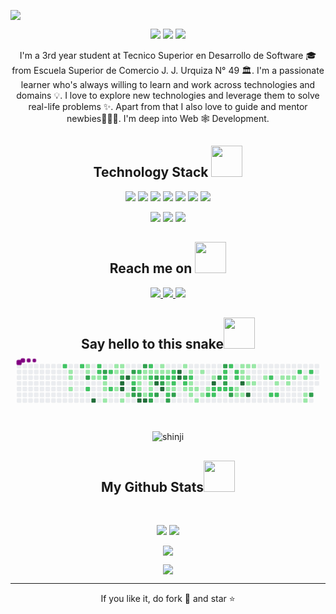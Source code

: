 <p align="center">
 
</p align="center">
<img src="https://user-images.githubusercontent.com/55867157/147013965-7be6eeb5-1256-45b4-9b2d-bec33bf46a09.png" />

<p align="center">
 
 <img src="https://badges.pufler.dev/visits/ritik307/ritik307"/> 
 <!-- <img src="https://badges.pufler.dev/years/ritik307"/> -->
 <img src="https://badges.pufler.dev/repos/ritik307"/>
 <img src="https://badges.pufler.dev/commits/monthly/ritik307" />

</p>

<p align="center">
  I'm a 3rd year student at Tecnico Superior en Desarrollo de Software 🎓 from Escuela Superior de Comercio J. J. Urquiza N° 49 🏛. I'm a passionate learner who's always willing to learn and work across technologies and domains 💡. I love to explore new technologies and leverage them to solve real-life problems ✨. Apart from that I also love to guide and mentor newbies👨🏻‍💻. I'm deep into Web 🕸️ Development.
</p>  

<h2 align="center">Technology Stack <img src="https://github.com/ritik307/ritik307/blob/main/images/laptop.gif" width="50"></h2>

<p align="center">
<img src="https://img.shields.io/badge/-HTML5-E34F26?style=flat-square&logo=html5&logoColor=white"/>
<img src="https://img.shields.io/badge/-CSS3-1572B6?style=flat-square&logo=css3"/>
<img src="https://img.shields.io/badge/-Bootstrap-563D7C?style=flat-square&logo=bootstrap"/>
<img src="https://img.shields.io/badge/-JavaScript-black?style=flat-square&logo=javascript"/>
<img src="https://img.shields.io/badge/-React-black?style=flat-square&logo=react"/>
<img src="https://img.shields.io/badge/-Git-black?style=flat-square&logo=git"/>
<img src="https://img.shields.io/badge/-GitHub-black?style=flat-square&logo=github"/>
</p>

<p align="center">
<img src="https://img.shields.io/static/v1?style=for-the-badge&message=Adobe+Premiere+Pro&color=9999FF&logo=Adobe+Premiere+Pro&logoColor=FFFFFF&label="/> 
<img src= "https://img.shields.io/static/v1?style=for-the-badge&message=Adobe+Photoshop&color=31A8FF&logo=Adobe+Photoshop&logoColor=FFFFFF&label="/> 
<img src= "https://img.shields.io/static/v1?style=for-the-badge&message=Linux&color=222222&logo=Linux&logoColor=FCC624&label="/>
</p>

<h2 align="center">Reach me on <img src="https://media0.giphy.com/media/jqNPzdTTxQfOgOqpO4/source.gif" width="50"></h2>

<p align="center">
  
<!-- <img src="https://img.shields.io/badge/-ritik-purple?style=flat-square&logo=instagram&logoColor=white&link=https://www.instagram.com/pinkdogg307/"/> -->
<a href="Frank: cerrano.francisco22@gmail.com">
 <img src="https://img.shields.io/badge/-francisco-c14438?style=flat-square&logo=Gmail&logoColor=white&link=mailto:ritikpr307@gmail.com"/>
</a>
<a href="https://www.linkedin.com/in/cerranofrancisco/">
 <img src="https://img.shields.io/badge/-frank-blue?style=flat-square&logo=Linkedin&logoColor=white&link=https://www.linkedin.com/in/ritik-rawal-698a18142/"/>
</a>
 <a href="https://twitter.com/thedraxxworld">
 <img src="https://img.shields.io/badge/-thedraxx-blue?style=flat-square&logo=twitter&logoColor=white&link=https://twitter.com/ritikhere307"/>
</a>
</p>


<h2 align="center">
  Say hello to this snake<img src="https://media.giphy.com/media/xUA7aZeLE2e0P7Znz2/giphy.gif" width="50">
  <svg viewBox="-16 -32 880 192" width="880" height="192" xmlns="http://www.w3.org/2000/svg"><style>@keyframes c0{66.02%{fill:var(--c2)}66.04%,to{fill:var(--ce)}}@keyframes c1{1.9%{fill:var(--c1)}1.92%,to{fill:var(--ce)}}@keyframes c2{2.07%{fill:var(--c1)}2.09%,to{fill:var(--ce)}}@keyframes c3{2.42%{fill:var(--c1)}2.44%,to{fill:var(--ce)}}@keyframes c4{65.5%{fill:var(--c2)}65.52%,to{fill:var(--ce)}}@keyframes c5{8.14%{fill:var(--c1)}8.16%,to{fill:var(--ce)}}@keyframes c6{8.31%{fill:var(--c1)}8.33%,to{fill:var(--ce)}}@keyframes c7{76.07%{fill:var(--c3)}76.09%,to{fill:var(--ce)}}@keyframes c8{67.41%{fill:var(--c2)}67.43%,to{fill:var(--ce)}}@keyframes c9{3.46%{fill:var(--c1)}3.48%,to{fill:var(--ce)}}@keyframes ca{96.35%{fill:var(--c4)}96.37%,to{fill:var(--ce)}}@keyframes cb{64.98%{fill:var(--c2)}65%,to{fill:var(--ce)}}@keyframes cc{64.81%{fill:var(--c2)}64.83%,to{fill:var(--ce)}}@keyframes cd{3.63%{fill:var(--c1)}3.65%,to{fill:var(--ce)}}@keyframes ce{75.38%{fill:var(--c3)}75.4%,to{fill:var(--ce)}}@keyframes cf{64.46%{fill:var(--c2)}64.48%,to{fill:var(--ce)}}@keyframes cg{3.98%{fill:var(--c1)}4%,to{fill:var(--ce)}}@keyframes ch{4.15%{fill:var(--c1)}4.17%,to{fill:var(--ce)}}@keyframes ci{4.5%{fill:var(--c1)}4.52%,to{fill:var(--ce)}}@keyframes cj{64.11%{fill:var(--c2)}64.13%,to{fill:var(--ce)}}@keyframes ck{68.1%{fill:var(--c2)}68.12%,to{fill:var(--ce)}}@keyframes cl{6.92%{fill:var(--c1)}6.94%,to{fill:var(--ce)}}@keyframes cm{6.4%{fill:var(--c1)}6.42%,to{fill:var(--ce)}}@keyframes cn{5.88%{fill:var(--c1)}5.9%,to{fill:var(--ce)}}@keyframes co{6.75%{fill:var(--c1)}6.77%,to{fill:var(--ce)}}@keyframes cp{6.58%{fill:var(--c1)}6.6%,to{fill:var(--ce)}}@keyframes cq{68.79%{fill:var(--c3)}68.81%,to{fill:var(--ce)}}@keyframes cr{94.27%{fill:var(--c4)}94.29%,to{fill:var(--ce)}}@keyframes cs{94.1%{fill:var(--c4)}94.12%,to{fill:var(--ce)}}@keyframes ct{5.02%{fill:var(--c1)}5.04%,to{fill:var(--ce)}}@keyframes cu{94.62%{fill:var(--c4)}94.64%,to{fill:var(--ce)}}@keyframes cv{5.36%{fill:var(--c1)}5.38%,to{fill:var(--ce)}}@keyframes cw{69.31%{fill:var(--c3)}69.33%,to{fill:var(--ce)}}@keyframes cx{41.06%{fill:var(--c1)}41.08%,to{fill:var(--ce)}}@keyframes cy{41.24%{fill:var(--c2)}41.26%,to{fill:var(--ce)}}@keyframes cz{73.99%{fill:var(--c3)}74.01%,to{fill:var(--ce)}}@keyframes c10{73.82%{fill:var(--c3)}73.84%,to{fill:var(--ce)}}@keyframes c11{41.76%{fill:var(--c2)}41.78%,to{fill:var(--ce)}}@keyframes c12{30.49%{fill:var(--c1)}30.51%,to{fill:var(--ce)}}@keyframes c13{30.67%{fill:var(--c1)}30.69%,to{fill:var(--ce)}}@keyframes c14{31.53%{fill:var(--c1)}31.55%,to{fill:var(--ce)}}@keyframes c15{73.65%{fill:var(--c3)}73.67%,to{fill:var(--ce)}}@keyframes c16{93.23%{fill:var(--c4)}93.25%,to{fill:var(--ce)}}@keyframes c17{69.83%{fill:var(--c3)}69.85%,to{fill:var(--ce)}}@keyframes c18{30.15%{fill:var(--c1)}30.17%,to{fill:var(--ce)}}@keyframes c19{30.32%{fill:var(--c1)}30.34%,to{fill:var(--ce)}}@keyframes c1a{39.85%{fill:var(--c1)}39.87%,to{fill:var(--ce)}}@keyframes c1b{93.06%{fill:var(--c4)}93.08%,to{fill:var(--ce)}}@keyframes c1c{42.28%{fill:var(--c2)}42.3%,to{fill:var(--ce)}}@keyframes c1d{29.97%{fill:var(--c1)}29.99%,to{fill:var(--ce)}}@keyframes c1e{44.36%{fill:var(--c2)}44.38%,to{fill:var(--ce)}}@keyframes c1f{31.01%{fill:var(--c1)}31.03%,to{fill:var(--ce)}}@keyframes c1g{31.19%{fill:var(--c1)}31.21%,to{fill:var(--ce)}}@keyframes c1h{40.02%{fill:var(--c2)}40.04%,to{fill:var(--ce)}}@keyframes c1i{72.78%{fill:var(--c3)}72.8%,to{fill:var(--ce)}}@keyframes c1j{29.8%{fill:var(--c1)}29.82%,to{fill:var(--ce)}}@keyframes c1k{70.53%{fill:var(--c3)}70.55%,to{fill:var(--ce)}}@keyframes c1l{91.84%{fill:var(--c4)}91.86%,to{fill:var(--ce)}}@keyframes c1m{72.43%{fill:var(--c3)}72.45%,to{fill:var(--ce)}}@keyframes c1n{11.08%{fill:var(--c1)}11.1%,to{fill:var(--ce)}}@keyframes c1o{11.26%{fill:var(--c1)}11.28%,to{fill:var(--ce)}}@keyframes c1p{42.97%{fill:var(--c2)}42.99%,to{fill:var(--ce)}}@keyframes c1q{70.87%{fill:var(--c3)}70.89%,to{fill:var(--ce)}}@keyframes c1r{92.19%{fill:var(--c4)}92.21%,to{fill:var(--ce)}}@keyframes c1s{11.43%{fill:var(--c1)}11.45%,to{fill:var(--ce)}}@keyframes c1t{43.14%{fill:var(--c2)}43.16%,to{fill:var(--ce)}}@keyframes c1u{35.69%{fill:var(--c1)}35.71%,to{fill:var(--ce)}}@keyframes c1v{35.52%{fill:var(--c1)}35.54%,to{fill:var(--ce)}}@keyframes c1w{46.09%{fill:var(--c2)}46.11%,to{fill:var(--ce)}}@keyframes c1x{71.91%{fill:var(--c3)}71.93%,to{fill:var(--ce)}}@keyframes c1y{43.49%{fill:var(--c2)}43.51%,to{fill:var(--ce)}}@keyframes c1z{43.32%{fill:var(--c2)}43.34%,to{fill:var(--ce)}}@keyframes c20{35.87%{fill:var(--c2)}35.89%,to{fill:var(--ce)}}@keyframes c21{35.35%{fill:var(--c1)}35.37%,to{fill:var(--ce)}}@keyframes c22{71.57%{fill:var(--c3)}71.59%,to{fill:var(--ce)}}@keyframes c23{90.8%{fill:var(--c4)}90.82%,to{fill:var(--ce)}}@keyframes c24{90.63%{fill:var(--c4)}90.65%,to{fill:var(--ce)}}@keyframes c25{12.12%{fill:var(--c1)}12.14%,to{fill:var(--ce)}}@keyframes c26{79.71%{fill:var(--c3)}79.73%,to{fill:var(--ce)}}@keyframes c27{48%{fill:var(--c2)}48.02%,to{fill:var(--ce)}}@keyframes c28{15.93%{fill:var(--c1)}15.95%,to{fill:var(--ce)}}@keyframes c29{12.47%{fill:var(--c1)}12.49%,to{fill:var(--ce)}}@keyframes c2a{48.34%{fill:var(--c2)}48.36%,to{fill:var(--ce)}}@keyframes c2b{14.55%{fill:var(--c1)}14.57%,to{fill:var(--ce)}}@keyframes c2c{14.37%{fill:var(--c1)}14.39%,to{fill:var(--ce)}}@keyframes c2d{15.59%{fill:var(--c1)}15.61%,to{fill:var(--ce)}}@keyframes c2e{14.2%{fill:var(--c1)}14.22%,to{fill:var(--ce)}}@keyframes c2f{16.63%{fill:var(--c1)}16.65%,to{fill:var(--ce)}}@keyframes c2g{12.81%{fill:var(--c1)}12.83%,to{fill:var(--ce)}}@keyframes c2h{15.24%{fill:var(--c1)}15.26%,to{fill:var(--ce)}}@keyframes c2i{13.85%{fill:var(--c1)}13.87%,to{fill:var(--ce)}}@keyframes c2j{52.85%{fill:var(--c2)}52.87%,to{fill:var(--ce)}}@keyframes c2k{13.33%{fill:var(--c1)}13.35%,to{fill:var(--ce)}}@keyframes c2l{89.42%{fill:var(--c4)}89.44%,to{fill:var(--ce)}}@keyframes c2m{49.38%{fill:var(--c2)}49.4%,to{fill:var(--ce)}}@keyframes c2n{52.68%{fill:var(--c2)}52.7%,to{fill:var(--ce)}}@keyframes c2o{80.75%{fill:var(--c3)}80.77%,to{fill:var(--ce)}}@keyframes c2p{49.56%{fill:var(--c2)}49.58%,to{fill:var(--ce)}}@keyframes c2q{82.66%{fill:var(--c3)}82.68%,to{fill:var(--ce)}}@keyframes c2r{51.29%{fill:var(--c2)}51.31%,to{fill:var(--ce)}}@keyframes c2s{51.46%{fill:var(--c2)}51.48%,to{fill:var(--ce)}}@keyframes c2t{81.1%{fill:var(--c3)}81.12%,to{fill:var(--ce)}}@keyframes c2u{49.73%{fill:var(--c2)}49.75%,to{fill:var(--ce)}}@keyframes c2v{50.94%{fill:var(--c2)}50.96%,to{fill:var(--ce)}}@keyframes c2w{49.9%{fill:var(--c2)}49.92%,to{fill:var(--ce)}}@keyframes c2x{81.62%{fill:var(--c3)}81.64%,to{fill:var(--ce)}}@keyframes c2y{50.6%{fill:var(--c2)}50.62%,to{fill:var(--ce)}}@keyframes c2z{50.42%{fill:var(--c2)}50.44%,to{fill:var(--ce)}}@keyframes c30{18.53%{fill:var(--c1)}18.55%,to{fill:var(--ce)}}@keyframes c31{18.01%{fill:var(--c1)}18.03%,to{fill:var(--ce)}}@keyframes c32{20.44%{fill:var(--c1)}20.46%,to{fill:var(--ce)}}@keyframes c33{20.27%{fill:var(--c1)}20.29%,to{fill:var(--ce)}}@keyframes c34{20.09%{fill:var(--c1)}20.11%,to{fill:var(--ce)}}@keyframes c35{88.55%{fill:var(--c4)}88.57%,to{fill:var(--ce)}}@keyframes c36{18.19%{fill:var(--c1)}18.21%,to{fill:var(--ce)}}@keyframes c37{20.61%{fill:var(--c1)}20.63%,to{fill:var(--ce)}}@keyframes c38{19.92%{fill:var(--c1)}19.94%,to{fill:var(--ce)}}@keyframes c39{19.4%{fill:var(--c1)}19.42%,to{fill:var(--ce)}}@keyframes c3a{88.03%{fill:var(--c4)}88.05%,to{fill:var(--ce)}}@keyframes c3b{20.79%{fill:var(--c1)}20.81%,to{fill:var(--ce)}}@keyframes c3c{19.57%{fill:var(--c1)}19.59%,to{fill:var(--ce)}}@keyframes c3d{21.48%{fill:var(--c1)}21.5%,to{fill:var(--ce)}}@keyframes c3e{55.97%{fill:var(--c2)}55.99%,to{fill:var(--ce)}}@keyframes c3f{55.1%{fill:var(--c2)}55.12%,to{fill:var(--ce)}}@keyframes c3g{22%{fill:var(--c1)}22.02%,to{fill:var(--ce)}}@keyframes c3h{55.28%{fill:var(--c2)}55.3%,to{fill:var(--ce)}}@keyframes c3i{25.12%{fill:var(--c1)}25.14%,to{fill:var(--ce)}}@keyframes c3j{22.52%{fill:var(--c1)}22.54%,to{fill:var(--ce)}}@keyframes c3k{22.35%{fill:var(--c1)}22.37%,to{fill:var(--ce)}}@keyframes c3l{22.69%{fill:var(--c1)}22.71%,to{fill:var(--ce)}}@keyframes c3m{57.01%{fill:var(--c2)}57.03%,to{fill:var(--ce)}}@keyframes c3n{23.04%{fill:var(--c1)}23.06%,to{fill:var(--ce)}}@keyframes c3o{23.56%{fill:var(--c1)}23.58%,to{fill:var(--ce)}}@keyframes c3p{23.73%{fill:var(--c1)}23.75%,to{fill:var(--ce)}}@keyframes c3q{57.36%{fill:var(--c2)}57.38%,to{fill:var(--ce)}}@keyframes c3r{86.13%{fill:var(--c3)}86.15%,to{fill:var(--ce)}}@keyframes u0{1.9%{transform:scale(0,1)}1.92%,2.07%{transform:scale(.02,1)}2.09%,2.42%{transform:scale(.03,1)}2.44%,3.46%{transform:scale(.05,1)}3.48%,3.63%{transform:scale(.06,1)}3.65%,3.98%{transform:scale(.08,1)}4%,4.15%{transform:scale(.09,1)}4.17%,4.5%{transform:scale(.11,1)}4.52%,5.02%{transform:scale(.13,1)}5.04%,5.36%{transform:scale(.14,1)}5.38%,5.88%{transform:scale(.16,1)}5.9%,6.4%{transform:scale(.17,1)}6.42%,6.58%{transform:scale(.19,1)}6.6%,6.75%{transform:scale(.2,1)}6.77%,6.92%{transform:scale(.22,1)}6.94%,8.14%{transform:scale(.23,1)}8.16%,8.31%{transform:scale(.25,1)}11.08%,8.33%{transform:scale(.27,1)}11.1%,11.26%{transform:scale(.28,1)}11.28%,11.43%{transform:scale(.3,1)}11.45%,12.12%{transform:scale(.31,1)}12.14%,12.47%{transform:scale(.33,1)}12.49%,12.81%{transform:scale(.34,1)}12.83%,13.33%{transform:scale(.36,1)}13.35%,13.85%{transform:scale(.38,1)}13.87%,14.2%{transform:scale(.39,1)}14.22%,14.37%{transform:scale(.41,1)}14.39%,14.55%{transform:scale(.42,1)}14.57%,15.24%{transform:scale(.44,1)}15.26%,15.59%{transform:scale(.45,1)}15.61%,15.93%{transform:scale(.47,1)}15.95%,16.63%{transform:scale(.48,1)}16.65%,18.01%{transform:scale(.5,1)}18.03%,18.19%{transform:scale(.52,1)}18.21%,18.53%{transform:scale(.53,1)}18.55%,19.4%{transform:scale(.55,1)}19.42%,19.57%{transform:scale(.56,1)}19.59%,19.92%{transform:scale(.58,1)}19.94%,20.09%{transform:scale(.59,1)}20.11%,20.27%{transform:scale(.61,1)}20.29%,20.44%{transform:scale(.63,1)}20.46%,20.61%{transform:scale(.64,1)}20.63%,20.79%{transform:scale(.66,1)}20.81%,21.48%{transform:scale(.67,1)}21.5%,22%{transform:scale(.69,1)}22.02%,22.35%{transform:scale(.7,1)}22.37%,22.52%{transform:scale(.72,1)}22.54%,22.69%{transform:scale(.73,1)}22.71%,23.04%{transform:scale(.75,1)}23.06%,23.56%{transform:scale(.77,1)}23.58%,23.73%{transform:scale(.78,1)}23.75%,25.12%{transform:scale(.8,1)}25.14%,29.8%{transform:scale(.81,1)}29.82%,29.97%{transform:scale(.83,1)}29.99%,30.15%{transform:scale(.84,1)}30.17%,30.32%{transform:scale(.86,1)}30.34%,30.49%{transform:scale(.88,1)}30.51%,30.67%{transform:scale(.89,1)}30.69%,31.01%{transform:scale(.91,1)}31.03%,31.19%{transform:scale(.92,1)}31.21%,31.53%{transform:scale(.94,1)}31.55%,35.35%{transform:scale(.95,1)}35.37%,35.52%{transform:scale(.97,1)}35.54%,35.69%{transform:scale(.98,1)}35.71%,to{transform:scale(1,1)}}@keyframes u1{35.87%{transform:scale(0,1)}35.89%,to{transform:scale(1,1)}}@keyframes u2{39.85%{transform:scale(0,1)}39.87%,to{transform:scale(1,1)}}@keyframes u3{40.02%{transform:scale(0,1)}40.04%,to{transform:scale(1,1)}}@keyframes u4{41.06%{transform:scale(0,1)}41.08%,to{transform:scale(1,1)}}@keyframes u5{41.24%{transform:scale(0,1)}41.26%,41.76%{transform:scale(.03,1)}41.78%,42.28%{transform:scale(.06,1)}42.3%,42.97%{transform:scale(.09,1)}42.99%,43.14%{transform:scale(.11,1)}43.16%,43.32%{transform:scale(.14,1)}43.34%,43.49%{transform:scale(.17,1)}43.51%,44.36%{transform:scale(.2,1)}44.38%,46.09%{transform:scale(.23,1)}46.11%,48%{transform:scale(.26,1)}48.02%,48.34%{transform:scale(.29,1)}48.36%,49.38%{transform:scale(.31,1)}49.4%,49.56%{transform:scale(.34,1)}49.58%,49.73%{transform:scale(.37,1)}49.75%,49.9%{transform:scale(.4,1)}49.92%,50.42%{transform:scale(.43,1)}50.44%,50.6%{transform:scale(.46,1)}50.62%,50.94%{transform:scale(.49,1)}50.96%,51.29%{transform:scale(.51,1)}51.31%,51.46%{transform:scale(.54,1)}51.48%,52.68%{transform:scale(.57,1)}52.7%,52.85%{transform:scale(.6,1)}52.87%,55.1%{transform:scale(.63,1)}55.12%,55.28%{transform:scale(.66,1)}55.3%,55.97%{transform:scale(.69,1)}55.99%,57.01%{transform:scale(.71,1)}57.03%,57.36%{transform:scale(.74,1)}57.38%,64.11%{transform:scale(.77,1)}64.13%,64.46%{transform:scale(.8,1)}64.48%,64.81%{transform:scale(.83,1)}64.83%,64.98%{transform:scale(.86,1)}65%,65.5%{transform:scale(.89,1)}65.52%,66.02%{transform:scale(.91,1)}66.04%,67.41%{transform:scale(.94,1)}67.43%,68.1%{transform:scale(.97,1)}68.12%,to{transform:scale(1,1)}}@keyframes u6{68.79%{transform:scale(0,1)}68.81%,69.31%{transform:scale(.05,1)}69.33%,69.83%{transform:scale(.1,1)}69.85%,70.53%{transform:scale(.15,1)}70.55%,70.87%{transform:scale(.2,1)}70.89%,71.57%{transform:scale(.25,1)}71.59%,71.91%{transform:scale(.3,1)}71.93%,72.43%{transform:scale(.35,1)}72.45%,72.78%{transform:scale(.4,1)}72.8%,73.65%{transform:scale(.45,1)}73.67%,73.82%{transform:scale(.5,1)}73.84%,73.99%{transform:scale(.55,1)}74.01%,75.38%{transform:scale(.6,1)}75.4%,76.07%{transform:scale(.65,1)}76.09%,79.71%{transform:scale(.7,1)}79.73%,80.75%{transform:scale(.75,1)}80.77%,81.1%{transform:scale(.8,1)}81.12%,81.62%{transform:scale(.85,1)}81.64%,82.66%{transform:scale(.9,1)}82.68%,86.13%{transform:scale(.95,1)}86.15%,to{transform:scale(1,1)}}@keyframes u7{88.03%{transform:scale(0,1)}88.05%,88.55%{transform:scale(.08,1)}88.57%,89.42%{transform:scale(.15,1)}89.44%,90.63%{transform:scale(.23,1)}90.65%,90.8%{transform:scale(.31,1)}90.82%,91.84%{transform:scale(.38,1)}91.86%,92.19%{transform:scale(.46,1)}92.21%,93.06%{transform:scale(.54,1)}93.08%,93.23%{transform:scale(.62,1)}93.25%,94.1%{transform:scale(.69,1)}94.12%,94.27%{transform:scale(.77,1)}94.29%,94.62%{transform:scale(.85,1)}94.64%,96.35%{transform:scale(.92,1)}96.37%,to{transform:scale(1,1)}}@keyframes s0{0%,99.83%{transform:translate(0,-16px)}.17%{transform:translate(0,0)}1.39%{transform:translate(112px,0)}1.56%{transform:translate(112px,16px)}1.91%{transform:translate(144px,16px)}2.43%{transform:translate(144px,64px)}2.77%{transform:translate(176px,64px)}2.95%,67.07%{transform:translate(176px,48px)}3.29%{transform:translate(208px,48px)}3.47%,95.67%{transform:translate(208px,32px)}3.64%,64.64%{transform:translate(224px,32px)}3.81%{transform:translate(224px,48px)}3.99%{transform:translate(240px,48px)}4.51%{transform:translate(240px,96px)}5.2%{transform:translate(304px,96px)}5.37%{transform:translate(304px,80px)}5.72%{transform:translate(272px,80px)}6.41%{transform:translate(272px,16px)}6.59%,68.98%,77.3%{transform:translate(288px,16px)}6.76%{transform:translate(288px,0)}6.93%{transform:translate(272px,0)}7.11%{transform:translate(272px,-16px)}7.97%{transform:translate(192px,-16px)}75.91%,8.32%{transform:translate(192px,16px)}8.49%{transform:translate(208px,16px)}8.84%{transform:translate(208px,-16px)}10.92%{transform:translate(400px,-16px)}11.27%,32.76%{transform:translate(400px,16px)}11.44%,38.47%,45.41%{transform:translate(416px,16px)}11.61%,38.3%{transform:translate(416px,0)}12.31%,37.61%{transform:translate(480px,0)}12.48%,37.44%{transform:translate(480px,16px)}13.17%{transform:translate(544px,16px)}13.34%,89.6%{transform:translate(544px,32px)}13.52%,48.87%{transform:translate(528px,32px)}13.86%,49.22%,53.03%{transform:translate(528px,64px)}14.38%,15.77%{transform:translate(480px,64px)}14.56%,48.18%{transform:translate(480px,48px)}14.9%{transform:translate(512px,48px)}15.25%{transform:translate(512px,80px)}15.6%{transform:translate(480px,80px)}15.94%{transform:translate(464px,64px)}16.12%{transform:translate(464px,80px)}16.46%{transform:translate(496px,80px)}16.64%{transform:translate(496px,96px)}17.85%{transform:translate(608px,96px)}18.02%,18.72%{transform:translate(608px,80px)}18.2%,18.89%{transform:translate(624px,80px)}18.37%,19.06%{transform:translate(624px,64px)}18.54%,50.09%{transform:translate(608px,64px)}19.24%{transform:translate(640px,64px)}19.41%,88.39%{transform:translate(640px,48px)}19.58%{transform:translate(656px,48px)}19.76%{transform:translate(656px,32px)}20.1%{transform:translate(624px,32px)}20.45%{transform:translate(624px,0)}21.14%{transform:translate(688px,0)}21.66%{transform:translate(688px,48px)}22.36%{transform:translate(752px,48px)}22.53%{transform:translate(752px,32px)}23.05%{transform:translate(800px,32px)}23.74%{transform:translate(800px,96px)}23.92%{transform:translate(784px,96px)}24.61%{transform:translate(784px,32px)}25.13%{transform:translate(736px,32px)}25.65%{transform:translate(736px,-16px)}29.46%{transform:translate(384px,-16px)}29.81%,91.51%{transform:translate(384px,16px)}30.16%,32.24%,39.17%,44.71%,69.67%{transform:translate(352px,16px)}30.33%,32.06%,44.54%{transform:translate(352px,32px)}30.5%,31.89%,40.9%{transform:translate(336px,32px)}30.68%,41.42%{transform:translate(336px,48px)}31.02%{transform:translate(368px,48px)}31.2%,40.21%{transform:translate(368px,64px)}31.54%,40.55%,93.59%{transform:translate(336px,64px)}32.93%,42.63%{transform:translate(400px,0)}33.97%{transform:translate(496px,0)}34.66%,36.74%{transform:translate(496px,64px)}35.53%{transform:translate(416px,64px)}35.7%{transform:translate(416px,48px)}35.88%,71.23%{transform:translate(432px,48px)}36.05%{transform:translate(432px,64px)}37.26%{transform:translate(496px,16px)}39.86%{transform:translate(352px,80px)}40.03%,72.62%{transform:translate(368px,80px)}41.07%{transform:translate(320px,32px)}41.25%{transform:translate(320px,48px)}41.77%{transform:translate(336px,16px)}42.11%,44.19%{transform:translate(368px,16px)}42.29%{transform:translate(368px,0)}42.98%,70.71%{transform:translate(400px,32px)}43.33%{transform:translate(432px,32px)}43.5%,78.86%{transform:translate(432px,16px)}44.37%{transform:translate(368px,32px)}46.1%,71.75%{transform:translate(416px,80px)}46.27%,72.27%{transform:translate(400px,80px)}46.62%{transform:translate(400px,112px)}47.31%{transform:translate(464px,112px)}48.01%{transform:translate(464px,48px)}48.35%{transform:translate(480px,32px)}50.78%{transform:translate(608px,0)}50.95%{transform:translate(592px,0)}51.13%{transform:translate(592px,16px)}51.3%{transform:translate(576px,16px)}51.47%,80.94%{transform:translate(576px,32px)}51.65%{transform:translate(592px,32px)}51.99%{transform:translate(592px,64px)}52.51%{transform:translate(544px,64px)}52.69%{transform:translate(544px,80px)}52.86%{transform:translate(528px,80px)}54.94%{transform:translate(704px,64px)}55.11%{transform:translate(704px,80px)}55.29%{transform:translate(720px,80px)}55.81%{transform:translate(720px,32px)}55.98%{transform:translate(704px,32px)}56.15%{transform:translate(704px,16px)}57.37%{transform:translate(816px,16px)}57.71%{transform:translate(816px,-16px)}63.78%{transform:translate(256px,-16px)}64.3%{transform:translate(256px,32px)}64.99%{transform:translate(224px,0)}66.03%{transform:translate(128px,0)}66.2%{transform:translate(128px,16px)}66.72%{transform:translate(176px,16px)}67.24%{transform:translate(192px,48px)}67.42%{transform:translate(192px,64px)}68.28%{transform:translate(272px,64px)}68.63%{transform:translate(272px,32px)}68.8%,77.12%{transform:translate(288px,32px)}69.84%{transform:translate(352px,0)}70.19%{transform:translate(384px,0)}70.54%{transform:translate(384px,32px)}70.88%,92.03%{transform:translate(400px,48px)}71.58%{transform:translate(432px,80px)}71.92%{transform:translate(416px,96px)}72.1%{transform:translate(400px,96px)}72.79%{transform:translate(368px,96px)}72.96%{transform:translate(384px,96px)}73.14%{transform:translate(384px,80px)}73.83%{transform:translate(320px,80px)}74.52%{transform:translate(320px,16px)}76.08%{transform:translate(192px,32px)}79.03%{transform:translate(432px,0)}79.38%{transform:translate(464px,0)}79.72%{transform:translate(464px,32px)}81.11%{transform:translate(576px,48px)}81.28%{transform:translate(592px,48px)}81.63%{transform:translate(592px,80px)}81.8%{transform:translate(576px,80px)}82.67%{transform:translate(576px,0)}85.27%{transform:translate(816px,0)}86.14%{transform:translate(816px,80px)}88.04%{transform:translate(640px,80px)}89.43%{transform:translate(544px,48px)}90.64%{transform:translate(448px,32px)}90.81%{transform:translate(448px,16px)}91.85%{transform:translate(384px,48px)}92.2%{transform:translate(400px,64px)}92.72%{transform:translate(352px,64px)}93.07%{transform:translate(352px,96px)}93.24%{transform:translate(336px,96px)}94.11%{transform:translate(288px,64px)}94.28%{transform:translate(288px,48px)}94.45%{transform:translate(304px,48px)}94.63%{transform:translate(304px,32px)}96.36%{transform:translate(208px,96px)}96.88%{transform:translate(160px,96px)}97.4%{transform:translate(160px,48px)}98.09%{transform:translate(96px,48px)}98.44%{transform:translate(96px,16px)}98.61%{transform:translate(80px,16px)}98.96%{transform:translate(80px,-16px)}}@keyframes s1{0%,99.83%{transform:translate(16px,-16px)}.17%{transform:translate(0,-16px)}.35%{transform:translate(0,0)}1.56%{transform:translate(112px,0)}1.73%{transform:translate(112px,16px)}2.08%{transform:translate(144px,16px)}2.6%{transform:translate(144px,64px)}2.95%{transform:translate(176px,64px)}3.12%,67.24%{transform:translate(176px,48px)}3.47%{transform:translate(208px,48px)}3.64%,95.84%{transform:translate(208px,32px)}3.81%,64.82%{transform:translate(224px,32px)}3.99%{transform:translate(224px,48px)}4.16%{transform:translate(240px,48px)}4.68%{transform:translate(240px,96px)}5.37%{transform:translate(304px,96px)}5.55%{transform:translate(304px,80px)}5.89%{transform:translate(272px,80px)}6.59%{transform:translate(272px,16px)}6.76%,69.15%,77.47%{transform:translate(288px,16px)}6.93%{transform:translate(288px,0)}7.11%{transform:translate(272px,0)}7.28%{transform:translate(272px,-16px)}8.15%{transform:translate(192px,-16px)}76.08%,8.49%{transform:translate(192px,16px)}8.67%{transform:translate(208px,16px)}9.01%{transform:translate(208px,-16px)}11.09%{transform:translate(400px,-16px)}11.44%,32.93%{transform:translate(400px,16px)}11.61%,38.65%,45.58%{transform:translate(416px,16px)}11.79%,38.47%{transform:translate(416px,0)}12.48%,37.78%{transform:translate(480px,0)}12.65%,37.61%{transform:translate(480px,16px)}13.34%{transform:translate(544px,16px)}13.52%,89.77%{transform:translate(544px,32px)}13.69%,49.05%{transform:translate(528px,32px)}14.04%,49.39%,53.21%{transform:translate(528px,64px)}14.56%,15.94%{transform:translate(480px,64px)}14.73%,48.35%{transform:translate(480px,48px)}15.08%{transform:translate(512px,48px)}15.42%{transform:translate(512px,80px)}15.77%{transform:translate(480px,80px)}16.12%{transform:translate(464px,64px)}16.29%{transform:translate(464px,80px)}16.64%{transform:translate(496px,80px)}16.81%{transform:translate(496px,96px)}18.02%{transform:translate(608px,96px)}18.2%,18.89%{transform:translate(608px,80px)}18.37%,19.06%{transform:translate(624px,80px)}18.54%,19.24%{transform:translate(624px,64px)}18.72%,50.26%{transform:translate(608px,64px)}19.41%{transform:translate(640px,64px)}19.58%,88.56%{transform:translate(640px,48px)}19.76%{transform:translate(656px,48px)}19.93%{transform:translate(656px,32px)}20.28%{transform:translate(624px,32px)}20.62%{transform:translate(624px,0)}21.32%{transform:translate(688px,0)}21.84%{transform:translate(688px,48px)}22.53%{transform:translate(752px,48px)}22.7%{transform:translate(752px,32px)}23.22%{transform:translate(800px,32px)}23.92%{transform:translate(800px,96px)}24.09%{transform:translate(784px,96px)}24.78%{transform:translate(784px,32px)}25.3%{transform:translate(736px,32px)}25.82%{transform:translate(736px,-16px)}29.64%{transform:translate(384px,-16px)}29.98%,91.68%{transform:translate(384px,16px)}30.33%,32.41%,39.34%,44.89%,69.84%{transform:translate(352px,16px)}30.5%,32.24%,44.71%{transform:translate(352px,32px)}30.68%,32.06%,41.07%{transform:translate(336px,32px)}30.85%,41.59%{transform:translate(336px,48px)}31.2%{transform:translate(368px,48px)}31.37%,40.38%{transform:translate(368px,64px)}31.72%,40.73%,93.76%{transform:translate(336px,64px)}33.1%,42.81%{transform:translate(400px,0)}34.14%{transform:translate(496px,0)}34.84%,36.92%{transform:translate(496px,64px)}35.7%{transform:translate(416px,64px)}35.88%{transform:translate(416px,48px)}36.05%,71.4%{transform:translate(432px,48px)}36.22%{transform:translate(432px,64px)}37.44%{transform:translate(496px,16px)}40.03%{transform:translate(352px,80px)}40.21%,72.79%{transform:translate(368px,80px)}41.25%{transform:translate(320px,32px)}41.42%{transform:translate(320px,48px)}41.94%{transform:translate(336px,16px)}42.29%,44.37%{transform:translate(368px,16px)}42.46%{transform:translate(368px,0)}43.15%,70.88%{transform:translate(400px,32px)}43.5%{transform:translate(432px,32px)}43.67%,79.03%{transform:translate(432px,16px)}44.54%{transform:translate(368px,32px)}46.27%,71.92%{transform:translate(416px,80px)}46.45%,72.44%{transform:translate(400px,80px)}46.79%{transform:translate(400px,112px)}47.49%{transform:translate(464px,112px)}48.18%{transform:translate(464px,48px)}48.53%{transform:translate(480px,32px)}50.95%{transform:translate(608px,0)}51.13%{transform:translate(592px,0)}51.3%{transform:translate(592px,16px)}51.47%{transform:translate(576px,16px)}51.65%,81.11%{transform:translate(576px,32px)}51.82%{transform:translate(592px,32px)}52.17%{transform:translate(592px,64px)}52.69%{transform:translate(544px,64px)}52.86%{transform:translate(544px,80px)}53.03%{transform:translate(528px,80px)}55.11%{transform:translate(704px,64px)}55.29%{transform:translate(704px,80px)}55.46%{transform:translate(720px,80px)}55.98%{transform:translate(720px,32px)}56.15%{transform:translate(704px,32px)}56.33%{transform:translate(704px,16px)}57.54%{transform:translate(816px,16px)}57.89%{transform:translate(816px,-16px)}63.95%{transform:translate(256px,-16px)}64.47%{transform:translate(256px,32px)}65.16%{transform:translate(224px,0)}66.2%{transform:translate(128px,0)}66.38%{transform:translate(128px,16px)}66.9%{transform:translate(176px,16px)}67.42%{transform:translate(192px,48px)}67.59%{transform:translate(192px,64px)}68.46%{transform:translate(272px,64px)}68.8%{transform:translate(272px,32px)}68.98%,77.3%{transform:translate(288px,32px)}70.02%{transform:translate(352px,0)}70.36%{transform:translate(384px,0)}70.71%{transform:translate(384px,32px)}71.06%,92.2%{transform:translate(400px,48px)}71.75%{transform:translate(432px,80px)}72.1%{transform:translate(416px,96px)}72.27%{transform:translate(400px,96px)}72.96%{transform:translate(368px,96px)}73.14%{transform:translate(384px,96px)}73.31%{transform:translate(384px,80px)}74%{transform:translate(320px,80px)}74.7%{transform:translate(320px,16px)}76.26%{transform:translate(192px,32px)}79.2%{transform:translate(432px,0)}79.55%{transform:translate(464px,0)}79.9%{transform:translate(464px,32px)}81.28%{transform:translate(576px,48px)}81.46%{transform:translate(592px,48px)}81.8%{transform:translate(592px,80px)}81.98%{transform:translate(576px,80px)}82.84%{transform:translate(576px,0)}85.44%{transform:translate(816px,0)}86.31%{transform:translate(816px,80px)}88.21%{transform:translate(640px,80px)}89.6%{transform:translate(544px,48px)}90.81%{transform:translate(448px,32px)}90.99%{transform:translate(448px,16px)}92.03%{transform:translate(384px,48px)}92.37%{transform:translate(400px,64px)}92.89%{transform:translate(352px,64px)}93.24%{transform:translate(352px,96px)}93.41%{transform:translate(336px,96px)}94.28%{transform:translate(288px,64px)}94.45%{transform:translate(288px,48px)}94.63%{transform:translate(304px,48px)}94.8%{transform:translate(304px,32px)}96.53%{transform:translate(208px,96px)}97.05%{transform:translate(160px,96px)}97.57%{transform:translate(160px,48px)}98.27%{transform:translate(96px,48px)}98.61%{transform:translate(96px,16px)}98.79%{transform:translate(80px,16px)}99.13%{transform:translate(80px,-16px)}}@keyframes s2{0%,99.83%{transform:translate(32px,-16px)}.35%{transform:translate(0,-16px)}.52%{transform:translate(0,0)}1.73%{transform:translate(112px,0)}1.91%{transform:translate(112px,16px)}2.25%{transform:translate(144px,16px)}2.77%{transform:translate(144px,64px)}3.12%{transform:translate(176px,64px)}3.29%,67.42%{transform:translate(176px,48px)}3.64%{transform:translate(208px,48px)}3.81%,96.01%{transform:translate(208px,32px)}3.99%,64.99%{transform:translate(224px,32px)}4.16%{transform:translate(224px,48px)}4.33%{transform:translate(240px,48px)}4.85%{transform:translate(240px,96px)}5.55%{transform:translate(304px,96px)}5.72%{transform:translate(304px,80px)}6.07%{transform:translate(272px,80px)}6.76%{transform:translate(272px,16px)}6.93%,69.32%,77.64%{transform:translate(288px,16px)}7.11%{transform:translate(288px,0)}7.28%{transform:translate(272px,0)}7.45%{transform:translate(272px,-16px)}8.32%{transform:translate(192px,-16px)}76.26%,8.67%{transform:translate(192px,16px)}8.84%{transform:translate(208px,16px)}9.19%{transform:translate(208px,-16px)}11.27%{transform:translate(400px,-16px)}11.61%,33.1%{transform:translate(400px,16px)}11.79%,38.82%,45.75%{transform:translate(416px,16px)}11.96%,38.65%{transform:translate(416px,0)}12.65%,37.95%{transform:translate(480px,0)}12.82%,37.78%{transform:translate(480px,16px)}13.52%{transform:translate(544px,16px)}13.69%,89.95%{transform:translate(544px,32px)}13.86%,49.22%{transform:translate(528px,32px)}14.21%,49.57%,53.38%{transform:translate(528px,64px)}14.73%,16.12%{transform:translate(480px,64px)}14.9%,48.53%{transform:translate(480px,48px)}15.25%{transform:translate(512px,48px)}15.6%{transform:translate(512px,80px)}15.94%{transform:translate(480px,80px)}16.29%{transform:translate(464px,64px)}16.46%{transform:translate(464px,80px)}16.81%{transform:translate(496px,80px)}16.98%{transform:translate(496px,96px)}18.2%{transform:translate(608px,96px)}18.37%,19.06%{transform:translate(608px,80px)}18.54%,19.24%{transform:translate(624px,80px)}18.72%,19.41%{transform:translate(624px,64px)}18.89%,50.43%{transform:translate(608px,64px)}19.58%{transform:translate(640px,64px)}19.76%,88.73%{transform:translate(640px,48px)}19.93%{transform:translate(656px,48px)}20.1%{transform:translate(656px,32px)}20.45%{transform:translate(624px,32px)}20.8%{transform:translate(624px,0)}21.49%{transform:translate(688px,0)}22.01%{transform:translate(688px,48px)}22.7%{transform:translate(752px,48px)}22.88%{transform:translate(752px,32px)}23.4%{transform:translate(800px,32px)}24.09%{transform:translate(800px,96px)}24.26%{transform:translate(784px,96px)}24.96%{transform:translate(784px,32px)}25.48%{transform:translate(736px,32px)}26%{transform:translate(736px,-16px)}29.81%{transform:translate(384px,-16px)}30.16%,91.85%{transform:translate(384px,16px)}30.5%,32.58%,39.51%,45.06%,70.02%{transform:translate(352px,16px)}30.68%,32.41%,44.89%{transform:translate(352px,32px)}30.85%,32.24%,41.25%{transform:translate(336px,32px)}31.02%,41.77%{transform:translate(336px,48px)}31.37%{transform:translate(368px,48px)}31.54%,40.55%{transform:translate(368px,64px)}31.89%,40.9%,93.93%{transform:translate(336px,64px)}33.28%,42.98%{transform:translate(400px,0)}34.32%{transform:translate(496px,0)}35.01%,37.09%{transform:translate(496px,64px)}35.88%{transform:translate(416px,64px)}36.05%{transform:translate(416px,48px)}36.22%,71.58%{transform:translate(432px,48px)}36.4%{transform:translate(432px,64px)}37.61%{transform:translate(496px,16px)}40.21%{transform:translate(352px,80px)}40.38%,72.96%{transform:translate(368px,80px)}41.42%{transform:translate(320px,32px)}41.59%{transform:translate(320px,48px)}42.11%{transform:translate(336px,16px)}42.46%,44.54%{transform:translate(368px,16px)}42.63%{transform:translate(368px,0)}43.33%,71.06%{transform:translate(400px,32px)}43.67%{transform:translate(432px,32px)}43.85%,79.2%{transform:translate(432px,16px)}44.71%{transform:translate(368px,32px)}46.45%,72.1%{transform:translate(416px,80px)}46.62%,72.62%{transform:translate(400px,80px)}46.97%{transform:translate(400px,112px)}47.66%{transform:translate(464px,112px)}48.35%{transform:translate(464px,48px)}48.7%{transform:translate(480px,32px)}51.13%{transform:translate(608px,0)}51.3%{transform:translate(592px,0)}51.47%{transform:translate(592px,16px)}51.65%{transform:translate(576px,16px)}51.82%,81.28%{transform:translate(576px,32px)}51.99%{transform:translate(592px,32px)}52.34%{transform:translate(592px,64px)}52.86%{transform:translate(544px,64px)}53.03%{transform:translate(544px,80px)}53.21%{transform:translate(528px,80px)}55.29%{transform:translate(704px,64px)}55.46%{transform:translate(704px,80px)}55.63%{transform:translate(720px,80px)}56.15%{transform:translate(720px,32px)}56.33%{transform:translate(704px,32px)}56.5%{transform:translate(704px,16px)}57.71%{transform:translate(816px,16px)}58.06%{transform:translate(816px,-16px)}64.12%{transform:translate(256px,-16px)}64.64%{transform:translate(256px,32px)}65.34%{transform:translate(224px,0)}66.38%{transform:translate(128px,0)}66.55%{transform:translate(128px,16px)}67.07%{transform:translate(176px,16px)}67.59%{transform:translate(192px,48px)}67.76%{transform:translate(192px,64px)}68.63%{transform:translate(272px,64px)}68.98%{transform:translate(272px,32px)}69.15%,77.47%{transform:translate(288px,32px)}70.19%{transform:translate(352px,0)}70.54%{transform:translate(384px,0)}70.88%{transform:translate(384px,32px)}71.23%,92.37%{transform:translate(400px,48px)}71.92%{transform:translate(432px,80px)}72.27%{transform:translate(416px,96px)}72.44%{transform:translate(400px,96px)}73.14%{transform:translate(368px,96px)}73.31%{transform:translate(384px,96px)}73.48%{transform:translate(384px,80px)}74.18%{transform:translate(320px,80px)}74.87%{transform:translate(320px,16px)}76.43%{transform:translate(192px,32px)}79.38%{transform:translate(432px,0)}79.72%{transform:translate(464px,0)}80.07%{transform:translate(464px,32px)}81.46%{transform:translate(576px,48px)}81.63%{transform:translate(592px,48px)}81.98%{transform:translate(592px,80px)}82.15%{transform:translate(576px,80px)}83.02%{transform:translate(576px,0)}85.62%{transform:translate(816px,0)}86.48%{transform:translate(816px,80px)}88.39%{transform:translate(640px,80px)}89.77%{transform:translate(544px,48px)}90.99%{transform:translate(448px,32px)}91.16%{transform:translate(448px,16px)}92.2%{transform:translate(384px,48px)}92.55%{transform:translate(400px,64px)}93.07%{transform:translate(352px,64px)}93.41%{transform:translate(352px,96px)}93.59%{transform:translate(336px,96px)}94.45%{transform:translate(288px,64px)}94.63%{transform:translate(288px,48px)}94.8%{transform:translate(304px,48px)}94.97%{transform:translate(304px,32px)}96.71%{transform:translate(208px,96px)}97.23%{transform:translate(160px,96px)}97.75%{transform:translate(160px,48px)}98.44%{transform:translate(96px,48px)}98.79%{transform:translate(96px,16px)}98.96%{transform:translate(80px,16px)}99.31%{transform:translate(80px,-16px)}}@keyframes s3{0%,99.83%{transform:translate(48px,-16px)}.52%{transform:translate(0,-16px)}.69%{transform:translate(0,0)}1.91%{transform:translate(112px,0)}2.08%{transform:translate(112px,16px)}2.43%{transform:translate(144px,16px)}2.95%{transform:translate(144px,64px)}3.29%{transform:translate(176px,64px)}3.47%,67.59%{transform:translate(176px,48px)}3.81%{transform:translate(208px,48px)}3.99%,96.19%{transform:translate(208px,32px)}4.16%,65.16%{transform:translate(224px,32px)}4.33%{transform:translate(224px,48px)}4.51%{transform:translate(240px,48px)}5.03%{transform:translate(240px,96px)}5.72%{transform:translate(304px,96px)}5.89%{transform:translate(304px,80px)}6.24%{transform:translate(272px,80px)}6.93%{transform:translate(272px,16px)}69.5%,7.11%,77.82%{transform:translate(288px,16px)}7.28%{transform:translate(288px,0)}7.45%{transform:translate(272px,0)}7.63%{transform:translate(272px,-16px)}8.49%{transform:translate(192px,-16px)}76.43%,8.84%{transform:translate(192px,16px)}9.01%{transform:translate(208px,16px)}9.36%{transform:translate(208px,-16px)}11.44%{transform:translate(400px,-16px)}11.79%,33.28%{transform:translate(400px,16px)}11.96%,38.99%,45.93%{transform:translate(416px,16px)}12.13%,38.82%{transform:translate(416px,0)}12.82%,38.13%{transform:translate(480px,0)}13%,37.95%{transform:translate(480px,16px)}13.69%{transform:translate(544px,16px)}13.86%,90.12%{transform:translate(544px,32px)}14.04%,49.39%{transform:translate(528px,32px)}14.38%,49.74%,53.55%{transform:translate(528px,64px)}14.9%,16.29%{transform:translate(480px,64px)}15.08%,48.7%{transform:translate(480px,48px)}15.42%{transform:translate(512px,48px)}15.77%{transform:translate(512px,80px)}16.12%{transform:translate(480px,80px)}16.46%{transform:translate(464px,64px)}16.64%{transform:translate(464px,80px)}16.98%{transform:translate(496px,80px)}17.16%{transform:translate(496px,96px)}18.37%{transform:translate(608px,96px)}18.54%,19.24%{transform:translate(608px,80px)}18.72%,19.41%{transform:translate(624px,80px)}18.89%,19.58%{transform:translate(624px,64px)}19.06%,50.61%{transform:translate(608px,64px)}19.76%{transform:translate(640px,64px)}19.93%,88.91%{transform:translate(640px,48px)}20.1%{transform:translate(656px,48px)}20.28%{transform:translate(656px,32px)}20.62%{transform:translate(624px,32px)}20.97%{transform:translate(624px,0)}21.66%{transform:translate(688px,0)}22.18%{transform:translate(688px,48px)}22.88%{transform:translate(752px,48px)}23.05%{transform:translate(752px,32px)}23.57%{transform:translate(800px,32px)}24.26%{transform:translate(800px,96px)}24.44%{transform:translate(784px,96px)}25.13%{transform:translate(784px,32px)}25.65%{transform:translate(736px,32px)}26.17%{transform:translate(736px,-16px)}29.98%{transform:translate(384px,-16px)}30.33%,92.03%{transform:translate(384px,16px)}30.68%,32.76%,39.69%,45.23%,70.19%{transform:translate(352px,16px)}30.85%,32.58%,45.06%{transform:translate(352px,32px)}31.02%,32.41%,41.42%{transform:translate(336px,32px)}31.2%,41.94%{transform:translate(336px,48px)}31.54%{transform:translate(368px,48px)}31.72%,40.73%{transform:translate(368px,64px)}32.06%,41.07%,94.11%{transform:translate(336px,64px)}33.45%,43.15%{transform:translate(400px,0)}34.49%{transform:translate(496px,0)}35.18%,37.26%{transform:translate(496px,64px)}36.05%{transform:translate(416px,64px)}36.22%{transform:translate(416px,48px)}36.4%,71.75%{transform:translate(432px,48px)}36.57%{transform:translate(432px,64px)}37.78%{transform:translate(496px,16px)}40.38%{transform:translate(352px,80px)}40.55%,73.14%{transform:translate(368px,80px)}41.59%{transform:translate(320px,32px)}41.77%{transform:translate(320px,48px)}42.29%{transform:translate(336px,16px)}42.63%,44.71%{transform:translate(368px,16px)}42.81%{transform:translate(368px,0)}43.5%,71.23%{transform:translate(400px,32px)}43.85%{transform:translate(432px,32px)}44.02%,79.38%{transform:translate(432px,16px)}44.89%{transform:translate(368px,32px)}46.62%,72.27%{transform:translate(416px,80px)}46.79%,72.79%{transform:translate(400px,80px)}47.14%{transform:translate(400px,112px)}47.83%{transform:translate(464px,112px)}48.53%{transform:translate(464px,48px)}48.87%{transform:translate(480px,32px)}51.3%{transform:translate(608px,0)}51.47%{transform:translate(592px,0)}51.65%{transform:translate(592px,16px)}51.82%{transform:translate(576px,16px)}51.99%,81.46%{transform:translate(576px,32px)}52.17%{transform:translate(592px,32px)}52.51%{transform:translate(592px,64px)}53.03%{transform:translate(544px,64px)}53.21%{transform:translate(544px,80px)}53.38%{transform:translate(528px,80px)}55.46%{transform:translate(704px,64px)}55.63%{transform:translate(704px,80px)}55.81%{transform:translate(720px,80px)}56.33%{transform:translate(720px,32px)}56.5%{transform:translate(704px,32px)}56.67%{transform:translate(704px,16px)}57.89%{transform:translate(816px,16px)}58.23%{transform:translate(816px,-16px)}64.3%{transform:translate(256px,-16px)}64.82%{transform:translate(256px,32px)}65.51%{transform:translate(224px,0)}66.55%{transform:translate(128px,0)}66.72%{transform:translate(128px,16px)}67.24%{transform:translate(176px,16px)}67.76%{transform:translate(192px,48px)}67.94%{transform:translate(192px,64px)}68.8%{transform:translate(272px,64px)}69.15%{transform:translate(272px,32px)}69.32%,77.64%{transform:translate(288px,32px)}70.36%{transform:translate(352px,0)}70.71%{transform:translate(384px,0)}71.06%{transform:translate(384px,32px)}71.4%,92.55%{transform:translate(400px,48px)}72.1%{transform:translate(432px,80px)}72.44%{transform:translate(416px,96px)}72.62%{transform:translate(400px,96px)}73.31%{transform:translate(368px,96px)}73.48%{transform:translate(384px,96px)}73.66%{transform:translate(384px,80px)}74.35%{transform:translate(320px,80px)}75.04%{transform:translate(320px,16px)}76.6%{transform:translate(192px,32px)}79.55%{transform:translate(432px,0)}79.9%{transform:translate(464px,0)}80.24%{transform:translate(464px,32px)}81.63%{transform:translate(576px,48px)}81.8%{transform:translate(592px,48px)}82.15%{transform:translate(592px,80px)}82.32%{transform:translate(576px,80px)}83.19%{transform:translate(576px,0)}85.79%{transform:translate(816px,0)}86.66%{transform:translate(816px,80px)}88.56%{transform:translate(640px,80px)}89.95%{transform:translate(544px,48px)}91.16%{transform:translate(448px,32px)}91.33%{transform:translate(448px,16px)}92.37%{transform:translate(384px,48px)}92.72%{transform:translate(400px,64px)}93.24%{transform:translate(352px,64px)}93.59%{transform:translate(352px,96px)}93.76%{transform:translate(336px,96px)}94.63%{transform:translate(288px,64px)}94.8%{transform:translate(288px,48px)}94.97%{transform:translate(304px,48px)}95.15%{transform:translate(304px,32px)}96.88%{transform:translate(208px,96px)}97.4%{transform:translate(160px,96px)}97.92%{transform:translate(160px,48px)}98.61%{transform:translate(96px,48px)}98.96%{transform:translate(96px,16px)}99.13%{transform:translate(80px,16px)}99.48%{transform:translate(80px,-16px)}}:root{--cb:#1b1f230a;--cs:purple;--ce:#ebedf0;--c0:#ebedf0;--c1:#9be9a8;--c2:#40c463;--c3:#30a14e;--c4:#216e39}@media (prefers-color-scheme:dark){:root{--cb:#1b1f230a;--cs:purple;--ce:#161b22;--c1:#01311f;--c2:#034525;--c3:#0f6d31;--c4:#00c647}}.c{shape-rendering:geometricPrecision;rx:2;ry:2;fill:var(--ce);stroke-width:1px;stroke:var(--cb);animation:none 57700ms linear infinite}.c.c0{fill:var(--c2);animation-name:c0}.c.c1,.c.c2,.c.c3{fill:var(--c1);animation-name:c1}.c.c2,.c.c3{animation-name:c2}.c.c3{animation-name:c3}.c.c4{fill:var(--c2);animation-name:c4}.c.c5,.c.c6{fill:var(--c1);animation-name:c5}.c.c6{animation-name:c6}.c.c7{fill:var(--c3);animation-name:c7}.c.c8{fill:var(--c2);animation-name:c8}.c.c9{fill:var(--c1);animation-name:c9}.c.ca{fill:var(--c4);animation-name:ca}.c.cb,.c.cc{fill:var(--c2);animation-name:cb}.c.cc{animation-name:cc}.c.cd{fill:var(--c1);animation-name:cd}.c.ce{fill:var(--c3);animation-name:ce}.c.cf{fill:var(--c2);animation-name:cf}.c.cg,.c.ch,.c.ci{fill:var(--c1);animation-name:cg}.c.ch,.c.ci{animation-name:ch}.c.ci{animation-name:ci}.c.cj,.c.ck{fill:var(--c2);animation-name:cj}.c.ck{animation-name:ck}.c.cl,.c.cm{fill:var(--c1);animation-name:cl}.c.cm{animation-name:cm}.c.cn,.c.co,.c.cp{fill:var(--c1);animation-name:cn}.c.co,.c.cp{animation-name:co}.c.cp{animation-name:cp}.c.cq{fill:var(--c3);animation-name:cq}.c.cr,.c.cs{fill:var(--c4);animation-name:cr}.c.cs{animation-name:cs}.c.ct{fill:var(--c1);animation-name:ct}.c.cu{fill:var(--c4);animation-name:cu}.c.cv{fill:var(--c1);animation-name:cv}.c.cw{fill:var(--c3);animation-name:cw}.c.cx{fill:var(--c1);animation-name:cx}.c.cy{fill:var(--c2);animation-name:cy}.c.c10,.c.cz{fill:var(--c3);animation-name:cz}.c.c10{animation-name:c10}.c.c11{fill:var(--c2);animation-name:c11}.c.c12,.c.c13,.c.c14{fill:var(--c1);animation-name:c12}.c.c13,.c.c14{animation-name:c13}.c.c14{animation-name:c14}.c.c15{fill:var(--c3);animation-name:c15}.c.c16{fill:var(--c4);animation-name:c16}.c.c17{fill:var(--c3);animation-name:c17}.c.c18,.c.c19,.c.c1a{fill:var(--c1);animation-name:c18}.c.c19,.c.c1a{animation-name:c19}.c.c1a{animation-name:c1a}.c.c1b{fill:var(--c4);animation-name:c1b}.c.c1c{fill:var(--c2);animation-name:c1c}.c.c1d{fill:var(--c1);animation-name:c1d}.c.c1e{fill:var(--c2);animation-name:c1e}.c.c1f,.c.c1g{fill:var(--c1);animation-name:c1f}.c.c1g{animation-name:c1g}.c.c1h{fill:var(--c2);animation-name:c1h}.c.c1i{fill:var(--c3);animation-name:c1i}.c.c1j{fill:var(--c1);animation-name:c1j}.c.c1k{fill:var(--c3);animation-name:c1k}.c.c1l{fill:var(--c4);animation-name:c1l}.c.c1m{fill:var(--c3);animation-name:c1m}.c.c1n,.c.c1o{fill:var(--c1);animation-name:c1n}.c.c1o{animation-name:c1o}.c.c1p{fill:var(--c2);animation-name:c1p}.c.c1q{fill:var(--c3);animation-name:c1q}.c.c1r{fill:var(--c4);animation-name:c1r}.c.c1s{fill:var(--c1);animation-name:c1s}.c.c1t{fill:var(--c2);animation-name:c1t}.c.c1u,.c.c1v{fill:var(--c1);animation-name:c1u}.c.c1v{animation-name:c1v}.c.c1w{fill:var(--c2);animation-name:c1w}.c.c1x{fill:var(--c3);animation-name:c1x}.c.c1y,.c.c1z,.c.c20{fill:var(--c2);animation-name:c1y}.c.c1z,.c.c20{animation-name:c1z}.c.c20{animation-name:c20}.c.c21{fill:var(--c1);animation-name:c21}.c.c22{fill:var(--c3);animation-name:c22}.c.c23,.c.c24{fill:var(--c4);animation-name:c23}.c.c24{animation-name:c24}.c.c25{fill:var(--c1);animation-name:c25}.c.c26{fill:var(--c3);animation-name:c26}.c.c27{fill:var(--c2);animation-name:c27}.c.c28,.c.c29{fill:var(--c1);animation-name:c28}.c.c29{animation-name:c29}.c.c2a{fill:var(--c2);animation-name:c2a}.c.c2b,.c.c2c{fill:var(--c1);animation-name:c2b}.c.c2c{animation-name:c2c}.c.c2d,.c.c2e,.c.c2f{fill:var(--c1);animation-name:c2d}.c.c2e,.c.c2f{animation-name:c2e}.c.c2f{animation-name:c2f}.c.c2g,.c.c2h,.c.c2i{fill:var(--c1);animation-name:c2g}.c.c2h,.c.c2i{animation-name:c2h}.c.c2i{animation-name:c2i}.c.c2j{fill:var(--c2);animation-name:c2j}.c.c2k{fill:var(--c1);animation-name:c2k}.c.c2l{fill:var(--c4);animation-name:c2l}.c.c2m,.c.c2n{fill:var(--c2);animation-name:c2m}.c.c2n{animation-name:c2n}.c.c2o{fill:var(--c3);animation-name:c2o}.c.c2p{fill:var(--c2);animation-name:c2p}.c.c2q{fill:var(--c3);animation-name:c2q}.c.c2r,.c.c2s{fill:var(--c2);animation-name:c2r}.c.c2s{animation-name:c2s}.c.c2t{fill:var(--c3);animation-name:c2t}.c.c2u,.c.c2v,.c.c2w{fill:var(--c2);animation-name:c2u}.c.c2v,.c.c2w{animation-name:c2v}.c.c2w{animation-name:c2w}.c.c2x{fill:var(--c3);animation-name:c2x}.c.c2y,.c.c2z{fill:var(--c2);animation-name:c2y}.c.c2z{animation-name:c2z}.c.c30,.c.c31{fill:var(--c1);animation-name:c30}.c.c31{animation-name:c31}.c.c32,.c.c33,.c.c34{fill:var(--c1);animation-name:c32}.c.c33,.c.c34{animation-name:c33}.c.c34{animation-name:c34}.c.c35{fill:var(--c4);animation-name:c35}.c.c36{fill:var(--c1);animation-name:c36}.c.c37,.c.c38,.c.c39{fill:var(--c1);animation-name:c37}.c.c38,.c.c39{animation-name:c38}.c.c39{animation-name:c39}.c.c3a{fill:var(--c4);animation-name:c3a}.c.c3b,.c.c3c,.c.c3d{fill:var(--c1);animation-name:c3b}.c.c3c,.c.c3d{animation-name:c3c}.c.c3d{animation-name:c3d}.c.c3e,.c.c3f{fill:var(--c2);animation-name:c3e}.c.c3f{animation-name:c3f}.c.c3g{fill:var(--c1);animation-name:c3g}.c.c3h{fill:var(--c2);animation-name:c3h}.c.c3i{fill:var(--c1);animation-name:c3i}.c.c3j,.c.c3k,.c.c3l{fill:var(--c1);animation-name:c3j}.c.c3k,.c.c3l{animation-name:c3k}.c.c3l{animation-name:c3l}.c.c3m{fill:var(--c2);animation-name:c3m}.c.c3n,.c.c3o,.c.c3p{fill:var(--c1);animation-name:c3n}.c.c3o,.c.c3p{animation-name:c3o}.c.c3p{animation-name:c3p}.c.c3q{fill:var(--c2);animation-name:c3q}.c.c3r{fill:var(--c3);animation-name:c3r}.s,.u{animation:none linear 57700ms infinite}.u,.u.u0{transform-origin:0 0}.u{transform:scale(0,1)}.u.u0{fill:var(--c1);animation-name:u0}.u.u1{fill:var(--c2);animation-name:u1;transform-origin:399.1px 0}.u.u2{fill:var(--c1);animation-name:u2;transform-origin:405.3px 0}.u.u3{fill:var(--c2);animation-name:u3;transform-origin:411.5px 0}.u.u4{fill:var(--c1);animation-name:u4;transform-origin:417.8px 0}.u.u5{fill:var(--c2);animation-name:u5;transform-origin:424px 0}.u.u6{fill:var(--c3);animation-name:u6;transform-origin:642.2px 0}.u.u7{fill:var(--c4);animation-name:u7;transform-origin:766.9px 0}.s{shape-rendering:geometricPrecision;fill:var(--cs)}.s.s0{transform:translate(0,-16px);animation-name:s0}.s.s1{transform:translate(16px,-16px);animation-name:s1}.s.s2{transform:translate(32px,-16px);animation-name:s2}.s.s3{transform:translate(48px,-16px);animation-name:s3}</style><rect class="c" x="2" y="2" width="12" height="12"/><rect class="c" x="2" y="18" width="12" height="12"/><rect class="c" x="2" y="34" width="12" height="12"/><rect class="c" x="2" y="50" width="12" height="12"/><rect class="c" x="2" y="66" width="12" height="12"/><rect class="c" x="2" y="82" width="12" height="12"/><rect class="c" x="2" y="98" width="12" height="12"/><rect class="c" x="18" y="2" width="12" height="12"/><rect class="c" x="18" y="18" width="12" height="12"/><rect class="c" x="18" y="34" width="12" height="12"/><rect class="c" x="18" y="50" width="12" height="12"/><rect class="c" x="18" y="66" width="12" height="12"/><rect class="c" x="18" y="82" width="12" height="12"/><rect class="c" x="18" y="98" width="12" height="12"/><rect class="c" x="34" y="2" width="12" height="12"/><rect class="c" x="34" y="18" width="12" height="12"/><rect class="c" x="34" y="34" width="12" height="12"/><rect class="c" x="34" y="50" width="12" height="12"/><rect class="c" x="34" y="66" width="12" height="12"/><rect class="c" x="34" y="82" width="12" height="12"/><rect class="c" x="34" y="98" width="12" height="12"/><rect class="c" x="50" y="2" width="12" height="12"/><rect class="c" x="50" y="18" width="12" height="12"/><rect class="c" x="50" y="34" width="12" height="12"/><rect class="c" x="50" y="50" width="12" height="12"/><rect class="c" x="50" y="66" width="12" height="12"/><rect class="c" x="50" y="82" width="12" height="12"/><rect class="c" x="50" y="98" width="12" height="12"/><rect class="c" x="66" y="2" width="12" height="12"/><rect class="c" x="66" y="18" width="12" height="12"/><rect class="c" x="66" y="34" width="12" height="12"/><rect class="c" x="66" y="50" width="12" height="12"/><rect class="c" x="66" y="66" width="12" height="12"/><rect class="c" x="66" y="82" width="12" height="12"/><rect class="c" x="66" y="98" width="12" height="12"/><rect class="c" x="82" y="2" width="12" height="12"/><rect class="c" x="82" y="18" width="12" height="12"/><rect class="c" x="82" y="34" width="12" height="12"/><rect class="c" x="82" y="50" width="12" height="12"/><rect class="c" x="82" y="66" width="12" height="12"/><rect class="c" x="82" y="82" width="12" height="12"/><rect class="c" x="82" y="98" width="12" height="12"/><rect class="c" x="98" y="2" width="12" height="12"/><rect class="c" x="98" y="18" width="12" height="12"/><rect class="c" x="98" y="34" width="12" height="12"/><rect class="c" x="98" y="50" width="12" height="12"/><rect class="c" x="98" y="66" width="12" height="12"/><rect class="c" x="98" y="82" width="12" height="12"/><rect class="c" x="98" y="98" width="12" height="12"/><rect class="c" x="114" y="2" width="12" height="12"/><rect class="c" x="114" y="18" width="12" height="12"/><rect class="c" x="114" y="34" width="12" height="12"/><rect class="c" x="114" y="50" width="12" height="12"/><rect class="c" x="114" y="66" width="12" height="12"/><rect class="c" x="114" y="82" width="12" height="12"/><rect class="c" x="114" y="98" width="12" height="12"/><rect class="c c0" x="130" y="2" width="12" height="12"/><rect class="c" x="130" y="18" width="12" height="12"/><rect class="c" x="130" y="34" width="12" height="12"/><rect class="c" x="130" y="50" width="12" height="12"/><rect class="c" x="130" y="66" width="12" height="12"/><rect class="c" x="130" y="82" width="12" height="12"/><rect class="c" x="130" y="98" width="12" height="12"/><rect class="c" x="146" y="2" width="12" height="12"/><rect class="c c1" x="146" y="18" width="12" height="12"/><rect class="c c2" x="146" y="34" width="12" height="12"/><rect class="c" x="146" y="50" width="12" height="12"/><rect class="c c3" x="146" y="66" width="12" height="12"/><rect class="c" x="146" y="82" width="12" height="12"/><rect class="c" x="146" y="98" width="12" height="12"/><rect class="c" x="162" y="2" width="12" height="12"/><rect class="c" x="162" y="18" width="12" height="12"/><rect class="c" x="162" y="34" width="12" height="12"/><rect class="c" x="162" y="50" width="12" height="12"/><rect class="c" x="162" y="66" width="12" height="12"/><rect class="c" x="162" y="82" width="12" height="12"/><rect class="c" x="162" y="98" width="12" height="12"/><rect class="c c4" x="178" y="2" width="12" height="12"/><rect class="c" x="178" y="18" width="12" height="12"/><rect class="c" x="178" y="34" width="12" height="12"/><rect class="c" x="178" y="50" width="12" height="12"/><rect class="c" x="178" y="66" width="12" height="12"/><rect class="c" x="178" y="82" width="12" height="12"/><rect class="c" x="178" y="98" width="12" height="12"/><rect class="c c5" x="194" y="2" width="12" height="12"/><rect class="c c6" x="194" y="18" width="12" height="12"/><rect class="c c7" x="194" y="34" width="12" height="12"/><rect class="c" x="194" y="50" width="12" height="12"/><rect class="c c8" x="194" y="66" width="12" height="12"/><rect class="c" x="194" y="82" width="12" height="12"/><rect class="c" x="194" y="98" width="12" height="12"/><rect class="c" x="210" y="2" width="12" height="12"/><rect class="c" x="210" y="18" width="12" height="12"/><rect class="c c9" x="210" y="34" width="12" height="12"/><rect class="c" x="210" y="50" width="12" height="12"/><rect class="c" x="210" y="66" width="12" height="12"/><rect class="c" x="210" y="82" width="12" height="12"/><rect class="c ca" x="210" y="98" width="12" height="12"/><rect class="c cb" x="226" y="2" width="12" height="12"/><rect class="c cc" x="226" y="18" width="12" height="12"/><rect class="c cd" x="226" y="34" width="12" height="12"/><rect class="c" x="226" y="50" width="12" height="12"/><rect class="c" x="226" y="66" width="12" height="12"/><rect class="c" x="226" y="82" width="12" height="12"/><rect class="c" x="226" y="98" width="12" height="12"/><rect class="c" x="242" y="2" width="12" height="12"/><rect class="c ce" x="242" y="18" width="12" height="12"/><rect class="c cf" x="242" y="34" width="12" height="12"/><rect class="c cg" x="242" y="50" width="12" height="12"/><rect class="c ch" x="242" y="66" width="12" height="12"/><rect class="c" x="242" y="82" width="12" height="12"/><rect class="c ci" x="242" y="98" width="12" height="12"/><rect class="c" x="258" y="2" width="12" height="12"/><rect class="c cj" x="258" y="18" width="12" height="12"/><rect class="c" x="258" y="34" width="12" height="12"/><rect class="c" x="258" y="50" width="12" height="12"/><rect class="c ck" x="258" y="66" width="12" height="12"/><rect class="c" x="258" y="82" width="12" height="12"/><rect class="c" x="258" y="98" width="12" height="12"/><rect class="c cl" x="274" y="2" width="12" height="12"/><rect class="c cm" x="274" y="18" width="12" height="12"/><rect class="c" x="274" y="34" width="12" height="12"/><rect class="c" x="274" y="50" width="12" height="12"/><rect class="c cn" x="274" y="66" width="12" height="12"/><rect class="c" x="274" y="82" width="12" height="12"/><rect class="c" x="274" y="98" width="12" height="12"/><rect class="c co" x="290" y="2" width="12" height="12"/><rect class="c cp" x="290" y="18" width="12" height="12"/><rect class="c cq" x="290" y="34" width="12" height="12"/><rect class="c cr" x="290" y="50" width="12" height="12"/><rect class="c cs" x="290" y="66" width="12" height="12"/><rect class="c" x="290" y="82" width="12" height="12"/><rect class="c ct" x="290" y="98" width="12" height="12"/><rect class="c" x="306" y="2" width="12" height="12"/><rect class="c" x="306" y="18" width="12" height="12"/><rect class="c cu" x="306" y="34" width="12" height="12"/><rect class="c" x="306" y="50" width="12" height="12"/><rect class="c" x="306" y="66" width="12" height="12"/><rect class="c cv" x="306" y="82" width="12" height="12"/><rect class="c" x="306" y="98" width="12" height="12"/><rect class="c" x="322" y="2" width="12" height="12"/><rect class="c cw" x="322" y="18" width="12" height="12"/><rect class="c cx" x="322" y="34" width="12" height="12"/><rect class="c cy" x="322" y="50" width="12" height="12"/><rect class="c cz" x="322" y="66" width="12" height="12"/><rect class="c c10" x="322" y="82" width="12" height="12"/><rect class="c" x="322" y="98" width="12" height="12"/><rect class="c" x="338" y="2" width="12" height="12"/><rect class="c c11" x="338" y="18" width="12" height="12"/><rect class="c c12" x="338" y="34" width="12" height="12"/><rect class="c c13" x="338" y="50" width="12" height="12"/><rect class="c c14" x="338" y="66" width="12" height="12"/><rect class="c c15" x="338" y="82" width="12" height="12"/><rect class="c c16" x="338" y="98" width="12" height="12"/><rect class="c c17" x="354" y="2" width="12" height="12"/><rect class="c c18" x="354" y="18" width="12" height="12"/><rect class="c c19" x="354" y="34" width="12" height="12"/><rect class="c" x="354" y="50" width="12" height="12"/><rect class="c" x="354" y="66" width="12" height="12"/><rect class="c c1a" x="354" y="82" width="12" height="12"/><rect class="c c1b" x="354" y="98" width="12" height="12"/><rect class="c c1c" x="370" y="2" width="12" height="12"/><rect class="c c1d" x="370" y="18" width="12" height="12"/><rect class="c c1e" x="370" y="34" width="12" height="12"/><rect class="c c1f" x="370" y="50" width="12" height="12"/><rect class="c c1g" x="370" y="66" width="12" height="12"/><rect class="c c1h" x="370" y="82" width="12" height="12"/><rect class="c c1i" x="370" y="98" width="12" height="12"/><rect class="c" x="386" y="2" width="12" height="12"/><rect class="c c1j" x="386" y="18" width="12" height="12"/><rect class="c c1k" x="386" y="34" width="12" height="12"/><rect class="c c1l" x="386" y="50" width="12" height="12"/><rect class="c" x="386" y="66" width="12" height="12"/><rect class="c c1m" x="386" y="82" width="12" height="12"/><rect class="c" x="386" y="98" width="12" height="12"/><rect class="c c1n" x="402" y="2" width="12" height="12"/><rect class="c c1o" x="402" y="18" width="12" height="12"/><rect class="c c1p" x="402" y="34" width="12" height="12"/><rect class="c c1q" x="402" y="50" width="12" height="12"/><rect class="c c1r" x="402" y="66" width="12" height="12"/><rect class="c" x="402" y="82" width="12" height="12"/><rect class="c" x="402" y="98" width="12" height="12"/><rect class="c" x="418" y="2" width="12" height="12"/><rect class="c c1s" x="418" y="18" width="12" height="12"/><rect class="c c1t" x="418" y="34" width="12" height="12"/><rect class="c c1u" x="418" y="50" width="12" height="12"/><rect class="c c1v" x="418" y="66" width="12" height="12"/><rect class="c c1w" x="418" y="82" width="12" height="12"/><rect class="c c1x" x="418" y="98" width="12" height="12"/><rect class="c" x="434" y="2" width="12" height="12"/><rect class="c c1y" x="434" y="18" width="12" height="12"/><rect class="c c1z" x="434" y="34" width="12" height="12"/><rect class="c c20" x="434" y="50" width="12" height="12"/><rect class="c c21" x="434" y="66" width="12" height="12"/><rect class="c c22" x="434" y="82" width="12" height="12"/><rect class="c" x="434" y="98" width="12" height="12"/><rect class="c" x="450" y="2" width="12" height="12"/><rect class="c c23" x="450" y="18" width="12" height="12"/><rect class="c c24" x="450" y="34" width="12" height="12"/><rect class="c" x="450" y="50" width="12" height="12"/><rect class="c" x="450" y="66" width="12" height="12"/><rect class="c" x="450" y="82" width="12" height="12"/><rect class="c" x="450" y="98" width="12" height="12"/><rect class="c c25" x="466" y="2" width="12" height="12"/><rect class="c" x="466" y="18" width="12" height="12"/><rect class="c c26" x="466" y="34" width="12" height="12"/><rect class="c c27" x="466" y="50" width="12" height="12"/><rect class="c c28" x="466" y="66" width="12" height="12"/><rect class="c" x="466" y="82" width="12" height="12"/><rect class="c" x="466" y="98" width="12" height="12"/><rect class="c" x="482" y="2" width="12" height="12"/><rect class="c c29" x="482" y="18" width="12" height="12"/><rect class="c c2a" x="482" y="34" width="12" height="12"/><rect class="c c2b" x="482" y="50" width="12" height="12"/><rect class="c c2c" x="482" y="66" width="12" height="12"/><rect class="c c2d" x="482" y="82" width="12" height="12"/><rect class="c" x="482" y="98" width="12" height="12"/><rect class="c" x="498" y="2" width="12" height="12"/><rect class="c" x="498" y="18" width="12" height="12"/><rect class="c" x="498" y="34" width="12" height="12"/><rect class="c" x="498" y="50" width="12" height="12"/><rect class="c c2e" x="498" y="66" width="12" height="12"/><rect class="c" x="498" y="82" width="12" height="12"/><rect class="c c2f" x="498" y="98" width="12" height="12"/><rect class="c" x="514" y="2" width="12" height="12"/><rect class="c c2g" x="514" y="18" width="12" height="12"/><rect class="c" x="514" y="34" width="12" height="12"/><rect class="c" x="514" y="50" width="12" height="12"/><rect class="c" x="514" y="66" width="12" height="12"/><rect class="c c2h" x="514" y="82" width="12" height="12"/><rect class="c" x="514" y="98" width="12" height="12"/><rect class="c" x="530" y="2" width="12" height="12"/><rect class="c" x="530" y="18" width="12" height="12"/><rect class="c" x="530" y="34" width="12" height="12"/><rect class="c" x="530" y="50" width="12" height="12"/><rect class="c c2i" x="530" y="66" width="12" height="12"/><rect class="c c2j" x="530" y="82" width="12" height="12"/><rect class="c" x="530" y="98" width="12" height="12"/><rect class="c" x="546" y="2" width="12" height="12"/><rect class="c" x="546" y="18" width="12" height="12"/><rect class="c c2k" x="546" y="34" width="12" height="12"/><rect class="c c2l" x="546" y="50" width="12" height="12"/><rect class="c c2m" x="546" y="66" width="12" height="12"/><rect class="c c2n" x="546" y="82" width="12" height="12"/><rect class="c" x="546" y="98" width="12" height="12"/><rect class="c" x="562" y="2" width="12" height="12"/><rect class="c" x="562" y="18" width="12" height="12"/><rect class="c c2o" x="562" y="34" width="12" height="12"/><rect class="c" x="562" y="50" width="12" height="12"/><rect class="c c2p" x="562" y="66" width="12" height="12"/><rect class="c" x="562" y="82" width="12" height="12"/><rect class="c" x="562" y="98" width="12" height="12"/><rect class="c c2q" x="578" y="2" width="12" height="12"/><rect class="c c2r" x="578" y="18" width="12" height="12"/><rect class="c c2s" x="578" y="34" width="12" height="12"/><rect class="c c2t" x="578" y="50" width="12" height="12"/><rect class="c c2u" x="578" y="66" width="12" height="12"/><rect class="c" x="578" y="82" width="12" height="12"/><rect class="c" x="578" y="98" width="12" height="12"/><rect class="c c2v" x="594" y="2" width="12" height="12"/><rect class="c" x="594" y="18" width="12" height="12"/><rect class="c" x="594" y="34" width="12" height="12"/><rect class="c" x="594" y="50" width="12" height="12"/><rect class="c c2w" x="594" y="66" width="12" height="12"/><rect class="c c2x" x="594" y="82" width="12" height="12"/><rect class="c" x="594" y="98" width="12" height="12"/><rect class="c" x="610" y="2" width="12" height="12"/><rect class="c c2y" x="610" y="18" width="12" height="12"/><rect class="c c2z" x="610" y="34" width="12" height="12"/><rect class="c" x="610" y="50" width="12" height="12"/><rect class="c c30" x="610" y="66" width="12" height="12"/><rect class="c c31" x="610" y="82" width="12" height="12"/><rect class="c" x="610" y="98" width="12" height="12"/><rect class="c c32" x="626" y="2" width="12" height="12"/><rect class="c c33" x="626" y="18" width="12" height="12"/><rect class="c c34" x="626" y="34" width="12" height="12"/><rect class="c c35" x="626" y="50" width="12" height="12"/><rect class="c" x="626" y="66" width="12" height="12"/><rect class="c c36" x="626" y="82" width="12" height="12"/><rect class="c" x="626" y="98" width="12" height="12"/><rect class="c c37" x="642" y="2" width="12" height="12"/><rect class="c" x="642" y="18" width="12" height="12"/><rect class="c c38" x="642" y="34" width="12" height="12"/><rect class="c c39" x="642" y="50" width="12" height="12"/><rect class="c" x="642" y="66" width="12" height="12"/><rect class="c c3a" x="642" y="82" width="12" height="12"/><rect class="c" x="642" y="98" width="12" height="12"/><rect class="c c3b" x="658" y="2" width="12" height="12"/><rect class="c" x="658" y="18" width="12" height="12"/><rect class="c" x="658" y="34" width="12" height="12"/><rect class="c c3c" x="658" y="50" width="12" height="12"/><rect class="c" x="658" y="66" width="12" height="12"/><rect class="c" x="658" y="82" width="12" height="12"/><rect class="c" x="658" y="98" width="12" height="12"/><rect class="c" x="674" y="2" width="12" height="12"/><rect class="c" x="674" y="18" width="12" height="12"/><rect class="c" x="674" y="34" width="12" height="12"/><rect class="c" x="674" y="50" width="12" height="12"/><rect class="c" x="674" y="66" width="12" height="12"/><rect class="c" x="674" y="82" width="12" height="12"/><rect class="c" x="674" y="98" width="12" height="12"/><rect class="c" x="690" y="2" width="12" height="12"/><rect class="c" x="690" y="18" width="12" height="12"/><rect class="c c3d" x="690" y="34" width="12" height="12"/><rect class="c" x="690" y="50" width="12" height="12"/><rect class="c" x="690" y="66" width="12" height="12"/><rect class="c" x="690" y="82" width="12" height="12"/><rect class="c" x="690" y="98" width="12" height="12"/><rect class="c" x="706" y="2" width="12" height="12"/><rect class="c" x="706" y="18" width="12" height="12"/><rect class="c c3e" x="706" y="34" width="12" height="12"/><rect class="c" x="706" y="50" width="12" height="12"/><rect class="c" x="706" y="66" width="12" height="12"/><rect class="c c3f" x="706" y="82" width="12" height="12"/><rect class="c" x="706" y="98" width="12" height="12"/><rect class="c" x="722" y="2" width="12" height="12"/><rect class="c" x="722" y="18" width="12" height="12"/><rect class="c" x="722" y="34" width="12" height="12"/><rect class="c c3g" x="722" y="50" width="12" height="12"/><rect class="c" x="722" y="66" width="12" height="12"/><rect class="c c3h" x="722" y="82" width="12" height="12"/><rect class="c" x="722" y="98" width="12" height="12"/><rect class="c" x="738" y="2" width="12" height="12"/><rect class="c" x="738" y="18" width="12" height="12"/><rect class="c c3i" x="738" y="34" width="12" height="12"/><rect class="c" x="738" y="50" width="12" height="12"/><rect class="c" x="738" y="66" width="12" height="12"/><rect class="c" x="738" y="82" width="12" height="12"/><rect class="c" x="738" y="98" width="12" height="12"/><rect class="c" x="754" y="2" width="12" height="12"/><rect class="c" x="754" y="18" width="12" height="12"/><rect class="c c3j" x="754" y="34" width="12" height="12"/><rect class="c c3k" x="754" y="50" width="12" height="12"/><rect class="c" x="754" y="66" width="12" height="12"/><rect class="c" x="754" y="82" width="12" height="12"/><rect class="c" x="754" y="98" width="12" height="12"/><rect class="c" x="770" y="2" width="12" height="12"/><rect class="c" x="770" y="18" width="12" height="12"/><rect class="c c3l" x="770" y="34" width="12" height="12"/><rect class="c" x="770" y="50" width="12" height="12"/><rect class="c" x="770" y="66" width="12" height="12"/><rect class="c" x="770" y="82" width="12" height="12"/><rect class="c" x="770" y="98" width="12" height="12"/><rect class="c" x="786" y="2" width="12" height="12"/><rect class="c c3m" x="786" y="18" width="12" height="12"/><rect class="c" x="786" y="34" width="12" height="12"/><rect class="c" x="786" y="50" width="12" height="12"/><rect class="c" x="786" y="66" width="12" height="12"/><rect class="c" x="786" y="82" width="12" height="12"/><rect class="c" x="786" y="98" width="12" height="12"/><rect class="c" x="802" y="2" width="12" height="12"/><rect class="c" x="802" y="18" width="12" height="12"/><rect class="c c3n" x="802" y="34" width="12" height="12"/><rect class="c" x="802" y="50" width="12" height="12"/><rect class="c" x="802" y="66" width="12" height="12"/><rect class="c c3o" x="802" y="82" width="12" height="12"/><rect class="c c3p" x="802" y="98" width="12" height="12"/><rect class="c" x="818" y="2" width="12" height="12"/><rect class="c c3q" x="818" y="18" width="12" height="12"/><rect class="c" x="818" y="34" width="12" height="12"/><rect class="c" x="818" y="50" width="12" height="12"/><rect class="c" x="818" y="66" width="12" height="12"/><rect class="c c3r" x="818" y="82" width="12" height="12"/><rect class="c" x="818" y="98" width="12" height="12"/><rect class="c" x="834" y="2" width="12" height="12"/><rect class="c" x="834" y="18" width="12" height="12"/><rect class="c" x="834" y="34" width="12" height="12"/><rect class="c" x="834" y="50" width="12" height="12"/><rect class="u u0" height="12" width="399.7" x="0.0" y="144"/><rect class="u u1" height="12" width="6.8" x="399.1" y="144"/><rect class="u u2" height="12" width="6.8" x="405.3" y="144"/><rect class="u u3" height="12" width="6.8" x="411.5" y="144"/><rect class="u u4" height="12" width="6.8" x="417.8" y="144"/><rect class="u u5" height="12" width="218.8" x="424.0" y="144"/><rect class="u u6" height="12" width="125.3" x="642.2" y="144"/><rect class="u u7" height="12" width="81.7" x="766.9" y="144"/><rect class="s s0" x="0.8" y="0.8" width="14.4" height="14.4" rx="4.5" ry="4.5"/><rect class="s s1" x="1.8" y="1.8" width="12.3" height="12.3" rx="4.1" ry="4.1"/><rect class="s s2" x="2.6" y="2.6" width="10.8" height="10.8" rx="3.6" ry="3.6"/><rect class="s s3" x="3.0" y="3.0" width="9.9" height="9.9" rx="3.3" ry="3.3"/></svg>
</h2>
<p align="center">
  <img src="https://media.giphy.com/media/CX4qeENSjFiKI/giphy.gif" alt="shinji"></center>
</p>

<h2 align="center">
  My Github Stats<img src="https://media.giphy.com/media/VgCDAzcKvsR6OM0uWg/giphy.gif" width="50">
</h2>
 
<br>

<p align = "center">
  <img  src = "https://github-readme-stats.vercel.app/api?username=ritik307&show_icons=true&theme=radical&line_height=27">
  <img src = "https://github-readme-stats.vercel.app/api/top-langs/?username=ritik307&hide=html,css,java,shaderlab,kotlin,hlsl&theme=radical">
</p>

<p align = "center">
 <img  src="https://github-readme-streak-stats.herokuapp.com/?user=ritik307&show_icons=true&locale=en&layout=compact&theme=radical&line_height=0" />
</p> 

<p align = "center">
 <img src="https://activity-graph.herokuapp.com/graph?username=ritik307&theme=redical">
</p> 
<hr>
<p align="center">If you like it, do fork 🍴 and star ⭐</p>
